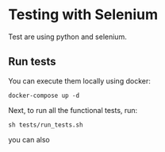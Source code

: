 # Testing with Selenium

Test are using python and selenium.

## Run tests

You can execute them locally using docker:

```
docker-compose up -d
```

Next, to run all the functional tests, run:

```
sh tests/run_tests.sh
```

you can also 
